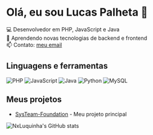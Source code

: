 # Olá, eu sou Lucas Palheta 👋

💻 Desenvolvedor em PHP, JavaScript e Java  
🌱 Aprendendo novas tecnologias de backend e frontend  
📫 Contato: [meu email](lucas.palhetadp@gmail.com)

## Linguagens e ferramentas
![PHP](https://img.shields.io/badge/PHP-777BB4?style=for-the-badge&logo=php&logoColor=white)
![JavaScript](https://img.shields.io/badge/JavaScript-F7DF1E?style=for-the-badge&logo=javascript&logoColor=black)
![Java](https://img.shields.io/badge/Java-007396?style=for-the-badge&logo=java&logoColor=white)
![Python](https://img.shields.io/badge/Python-3776AB?style=for-the-badge&logo=python&logoColor=white)
![MySQL](https://img.shields.io/badge/MySQL-4479A1?style=for-the-badge&logo=mysql&logoColor=white)


## Meus projetos
- [SysTeam-Foundation](https://github.com/NxLuquinha/SysTeam-Foundation) - Meu projeto principal

![NxLuquinha's GitHub stats](https://github-readme-stats.vercel.app/api?username=NxLuquinha&show_icons=true&theme=dark)
